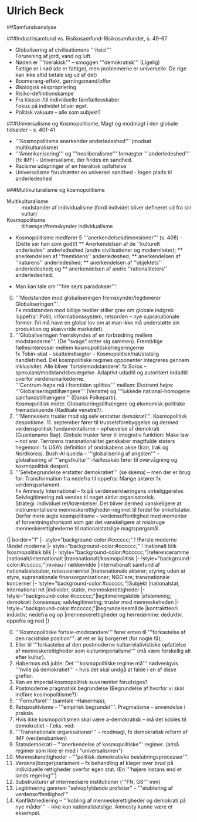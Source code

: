 # Ulrich Beck

##Samfundsanalyse

###Industrisamfund vs. Risikosamfund-Risikosamfundet, s. 49-67

* Globalisering af civilisationens '''risici'''<br />Forurening af jord, vand og luft.
* Nøden er '''hierakisk''' – smoggen '''demokratisk''' (Ligelig)<br />Fattige er i nød (de er fattige), men problemerne er universelle. De rige kan ikke altid betale sig ud af det)
* Boomerang-effekt, gerningsmand/offer 
* Økologisk ekspropriering 
* Risiko-definitionskampe 
* Fra klasse-/til individuelle farefællesskaber<br />Fokus på individet bliver øget.
* Politisk vakuum – alle som subjekt?

###Universalisme og Kosmopolitisme, Magt og modmagt i den globale tidsalder – s. 401-41

* '''Kosmopolitisme anerkender anderledeshed''' (modsat multikulturalisme)
* '''Amerikanisering''' og '''neoliberalisme''' fornægter '''anderledeshed''' (fx IMF) - Universalisme, der findes én sandhed.
* Racisme udspringer af en hierakisk opfattelse
* Universalisme forudsætter en universel sandhed - Ingen plads til anderledeshed

###Multikulturalisme og kosmopolitisme

<dl>
<dt>Multikulturalisme
<dd>modstander af individualisme (fordi individet bliver defineret ud fra sin kultur)
<dt>Kosmopolitisme
<dd>tilhænger/fremskynder individualisme 
</dl>

* Kosmopolitisme medfører 5 '''anerkendelsesdimensioner''' (s. 408) - (Dette ser han som godt!)
** Anerkendelsen af de ''kulturelt anderledes'' anderledeshed (andre civilisationer og moderniteter);
** anerkendelsen af ''fremtidens'' anderledeshed;
** anerkendelsen af ''naturens'' anderledeshed;
** anerkendelsen af ''objektets'' anderledeshed; og
** anerkendelsen af andre ''rationaliteters'' anderledeshed.

* Man kan tale om '''fire sejrs paradokser''':
0. '''Modstanden mod globaliseringen fremskynder/legitimerer Globaliseringen'''.<br />Fx modstanden mod billige textiler stiller grav om globale indgreb ’oppefra’: Politi, informationssystem, retsorden – nye supranationale former. (Vi må have en global lov om at man ikke må understøtte sin produktion og skævvride markedet).
0. '''Globaliseringen fremskyndes af en forbrødring mellem modstanderne'''. (De "svage" rotter sig sammen). Fremtidige fællesinteresser mellem kosmopolitiske/regeringerne<br />fx Tobin-skat – skatteindtægter – Kosmopolitisk/nat/statslig handlefrihed. Det kosmpolitiske regimes opponenter integreres gennem inklusivitet. Alle bliver ’fortalemodstandere’: fx Soros – spekulant/modstandsbevægelse. Adaptivt udadtil og autoritært indadtil overfor verdensmarkederne.<br />'''Centrum-højre må i fremtiden splittes''' mellem: Ekstremt højre: '''Globaliseringstilhængere''' (Venstre) og '''lukkede national-homogene samfundstilhængere''' (Dansk Folkeparti).<br />Kosmopolitisk midte: Globaliseringstilhængere og økonomisk-politiske fremadskuende (Radikale venstre?).
0. '''Menneskets trusler mod sig selv erstatter demokrati'''. Kosmopolitisk despotisme. 11. september fører til trusselsforebyggelse og dermed verdenspolitisk fundamentalisme – ophævelse af demokrati (Guantanamo Bay). Globale trusler fører til integrativ funktion: Make law – not war. Terrorens transnationalitet genskaber magtfulde staters hegemoni: fx USA’s definition af ondskabens akse (Iran, Irak og Nordkorea). Bush-Al queida – '''globalisering af angsten''' – globalisering af '''angstkultur'''-fællesskab fører til overvågning og kosmopolitisk despoti.
0. '''Selvbegrundelse erstatter demokratiet''' (se skema) – men der er brug for: Transformation fra nedefra til oppefra: Mange aktører fx verdensparlament.<br />Fx Amnesty International – fx på verdenserklæringens virkeliggørelse. Selvlegitimering må vendes til noget aktivt organisatorisk.<br />Strategi: individuel ret/krænkelser. Det bliver dermed vanskeligere at instrumentalisere menneskerettigheder-regimet til fordel for enkeltstater. Derfor mere ægte kosmpolitisme – verdensoffentlighed med momenter af forventningshorisont som gør det vanskeligere at misbruge menneskerettighederne til nationalstatslige magtspørgsmål.

{| border="1"
|- style="background-color:#cccccc;"
!
!Første moderne
!Andet moderne
|- style="background-color:#cccccc;"
! 
!nationalt blik
!kosmopolitisk blik
|-
!style="background-color:#cccccc;"|referenceramme
|nationalt/internationalt
|transnationalt/kosmopolitisk
|-
!style="background-color:#cccccc;"|niveau / rækkevidde
|internationalt samfund af nationalselskaber, retssuverænitet
|transnationale aktører; styring uden at styre, supranationale finansorganisationer; NGO'ere; transnationale koncerner
|-
!style="background-color:#cccccc;"|Subjekt
|nationalstat, international ret
|individer, stater, menneskerettigheder
|-
!style="background-color:#cccccc;"|legitimeringskilde
|afstemning; demokrati
|konsensus; selvlegitimering; trusler mod menneskeheden
|-
!style="background-color:#cccccc;"|begrundelsesmåde
|kontraktteori induktiv; nedefra og op
|menneskerettigheder og herredømme: deduktiv, oppefra og ned
|}

0. '''Kosmopolitiske fortale-modstandere''' fører enten til '''forkastelse af den racistiske position''': at ret er lig borgerret (for nogle få); 
0. Eller til '''forkastelse af den postmoderne kulturrelativistiske opfattelse af menneskerettigheder som kulturimperialisme''' (må være forskellig alt efter kultur).
0. Habermas må juble: Det '''kosmopolitiske regime må''' nødvenigvis '''hvile på demokratiet''' – hvis det skal undgå at falde i en af disse grøfter. 
0. Kan en imperial kosmopolitisk suverænitet forudsiges? 
0. Postmoderne pragmatisk begrundelse (Begrundelse af hvorfor vi skal indføre kosmopolitisme?): 
  0. '''Fornuftsret''' (samtale –Habermas); 
  0. Retspositivisme – '''empirisk begrundet'''. Pragmatisme – anvendelse i praksis.
0. Hvis ikke kosmopolitismen skal være a-demokratisk – må det kobles til demokratiet – f.eks. ved:
  0. '''Transnationale organisationer''' – modmagt, fx demokratisk reform af IMF (verdensbanken)
  0. Statsdemokrati – '''anerkendelse af kosmopolitiske''' regimer. (altså regimer som ikke er med i "universalismen")
  0. Menneskerettigheder – '''politisk-demokratiske beslutningsprocesser'''. 
  0. Verdens(borger)parlament – fx behandling af klager over brud på individuelle rettigheder overfor egen stat. (En '''højere instans end et lands regering''')
  0. Substrukturer af intermediære institutioner ('''FN, G8''' mm) 
  0. Legitimering gennem "selvopfyldende profetier" – '''etablering af verdensoffentlighed''' 
  0. Konfliktmediering – '''kobling af menneskerettigheder og demokrati på nye måder''' – ikke kun nationalstatslige. Amnesty kunne være et eksempel.

